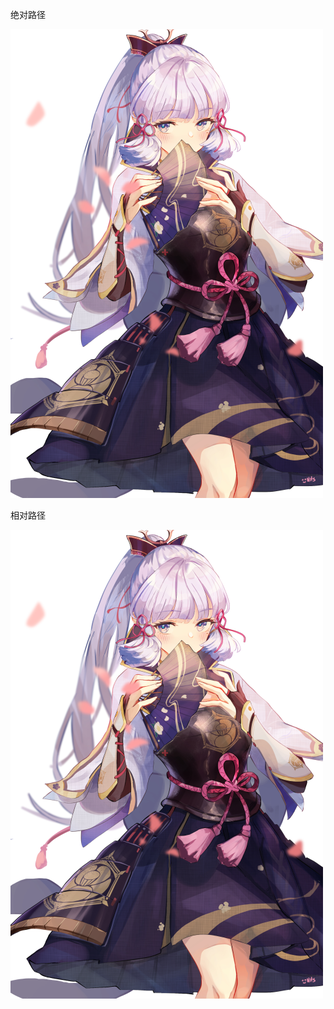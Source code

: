 绝对路径

![image-20211230201212523](https://github.com/yun0tian/yun0tian.github.io/blob/main/A5.png)

相对路径

![image-20211230201212523](./A5.png)


